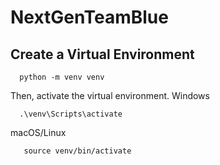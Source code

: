 # NextGenTeamBlue


## Create a Virtual Environment
```
  python -m venv venv
```
Then, activate the virtual environment.
Windows
```
  .\venv\Scripts\activate
```

macOS/Linux
```
   source venv/bin/activate
```